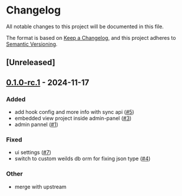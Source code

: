 # Changelog

All notable changes to this project will be documented in this file.

The format is based on [Keep a Changelog](https://keepachangelog.com/en/1.0.0/),
and this project adheres to [Semantic Versioning](https://semver.org/spec/v2.0.0.html).

## [Unreleased]

## [0.1.0-rc.1](https://github.com/giangndm/atm0s-media-cloud-services/releases/tag/atm0s-cloud-admin-panel-v0.1.0-rc.1) - 2024-11-17

### Added

- add hook config and more info with sync api ([#5](https://github.com/giangndm/atm0s-media-cloud-services/pull/5))
- embedded view project inside admin-panel ([#3](https://github.com/giangndm/atm0s-media-cloud-services/pull/3))
- admin pannel ([#1](https://github.com/giangndm/atm0s-media-cloud-services/pull/1))

### Fixed

- ui settings ([#7](https://github.com/giangndm/atm0s-media-cloud-services/pull/7))
- switch to custom weilds db orm for fixing json type ([#4](https://github.com/giangndm/atm0s-media-cloud-services/pull/4))

### Other

- merge with upstream
